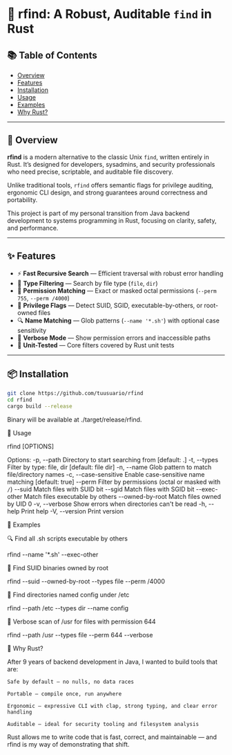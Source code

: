 # 📁 rfind: A Robust, Auditable `find` in Rust

## 📚 Table of Contents

- [Overview](#overview)
- [Features](#features)
- [Installation](#installation)
- [Usage](#usage)
- [Examples](#examples)
- [Why Rust?](#why-rust)

---

## 🧭 Overview

**rfind** is a modern alternative to the classic Unix `find`, written entirely in Rust. It’s designed for developers, sysadmins, and security professionals who need precise, scriptable, and auditable file discovery.

Unlike traditional tools, `rfind` offers semantic flags for privilege auditing, ergonomic CLI design, and strong guarantees around correctness and portability.

This project is part of my personal transition from Java backend development to systems programming in Rust, focusing on clarity, safety, and performance.

---

## ✨ Features

- ⚡ **Fast Recursive Search** — Efficient traversal with robust error handling
- 🧩 **Type Filtering** — Search by file type (`file`, `dir`)
- 🔐 **Permission Matching** — Exact or masked octal permissions (`--perm 755`, `--perm /4000`)
- 🧠 **Privilege Flags** — Detect SUID, SGID, executable-by-others, or root-owned files
- 🔍 **Name Matching** — Glob patterns (`--name '*.sh'`) with optional case sensitivity
- 📣 **Verbose Mode** — Show permission errors and inaccessible paths
- 🧪 **Unit-Tested** — Core filters covered by Rust unit tests

---

## 📦 Installation

```bash
git clone https://github.com/tuusuario/rfind
cd rfind
cargo build --release
```

Binary will be available at ./target/release/rfind.

🚀 Usage

rfind [OPTIONS]

Options:
  -p, --path <PATH>             Directory to start searching from [default: .]
  -t, --types <TYPES>           Filter by type: file, dir [default: file dir]
  -n, --name <NAME>             Glob pattern to match file/directory names
  -c, --case-sensitive          Enable case-sensitive name matching [default: true]
      --perm <PERM>             Filter by permissions (octal or masked with `/`)
      --suid                    Match files with SUID bit
      --sgid                    Match files with SGID bit
      --exec-other              Match files executable by others
      --owned-by-root           Match files owned by UID 0
  -v, --verbose                 Show errors when directories can't be read
  -h, --help                    Print help
  -V, --version                 Print version

🧪 Examples

🔍 Find all .sh scripts executable by others

rfind --name '*.sh' --exec-other

🔐 Find SUID binaries owned by root

rfind --suid --owned-by-root --types file --perm /4000

📁 Find directories named config under /etc

rfind --path /etc --types dir --name config

🧾 Verbose scan of /usr for files with permission 644

rfind --path /usr --types file --perm 644 --verbose


🦀 Why Rust?

After 9 years of backend development in Java, I wanted to build tools that are:

    Safe by default — no nulls, no data races

    Portable — compile once, run anywhere

    Ergonomic — expressive CLI with clap, strong typing, and clear error handling

    Auditable — ideal for security tooling and filesystem analysis

Rust allows me to write code that is fast, correct, and maintainable — and rfind is my way of demonstrating that shift.